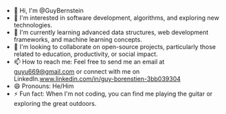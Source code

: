 - 👋 Hi, I'm @GuyBernstein
- 👀 I'm interested in software development, algorithms, and exploring new technologies.
- 🌱 I'm currently learning advanced data structures, web development frameworks, and machine learning concepts.
- 💞️ I'm looking to collaborate on open-source projects, particularly those related to education, productivity, or social impact.
- 📫 How to reach me: Feel free to send me an email at guyu669@gmail.com or connect with me on LinkedIn.www.linkedin.com/in/guy-borenstien-3bb039304
- 😄 Pronouns: He/Him
- ⚡ Fun fact: When I'm not coding, you can find me playing the guitar or exploring the great outdoors.

